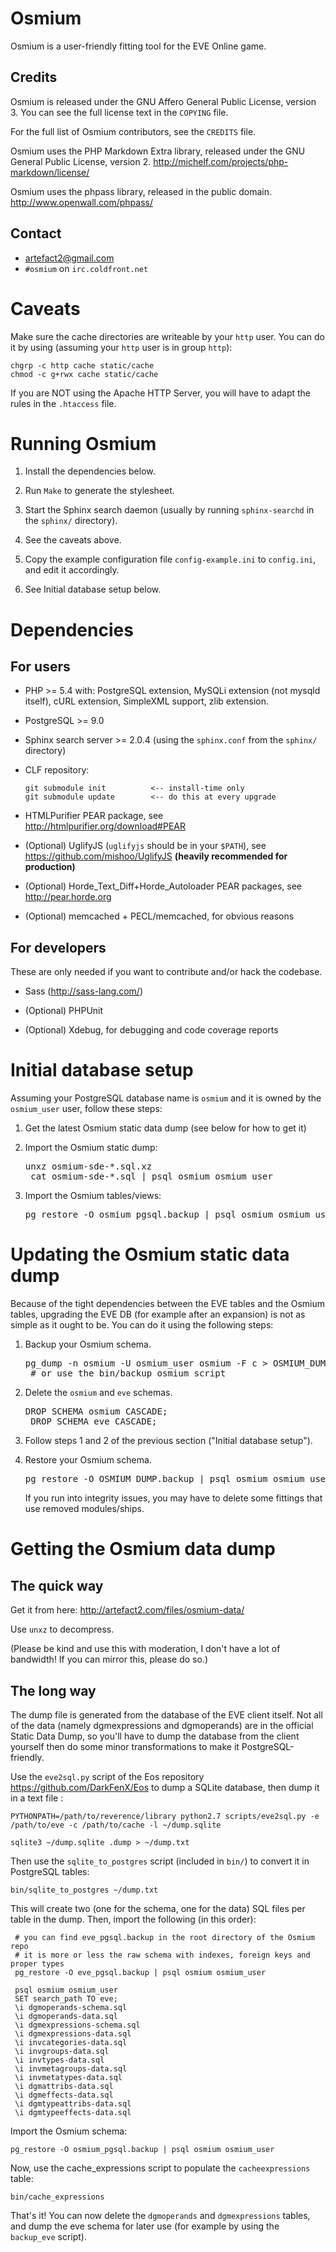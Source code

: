 Osmium
======

Osmium is a user-friendly fitting tool for the EVE Online game.

Credits
-------

Osmium is released under the GNU Affero General Public License,
version 3. You can see the full license text in the `COPYING` file.

For the full list of Osmium contributors, see the `CREDITS` file.

Osmium uses the PHP Markdown Extra library, released under the GNU
General Public License, version 2.
<http://michelf.com/projects/php-markdown/license/>

Osmium uses the phpass library, released in the public domain.
<http://www.openwall.com/phpass/>

Contact
-------

* <artefact2@gmail.com>
* `#osmium` on `irc.coldfront.net`

Caveats
=======

Make sure the cache directories are writeable by your `http` user. You
can do it by using (assuming your `http` user is in group `http`):

    chgrp -c http cache static/cache
    chmod -c g+rwx cache static/cache

If you are NOT using the Apache HTTP Server, you will have to adapt
the rules in the `.htaccess` file.

Running Osmium
==============

1. Install the dependencies below.

2. Run `Make` to generate the stylesheet.

3. Start the Sphinx search daemon (usually by running `sphinx-searchd`
   in the `sphinx/` directory).

4. See the caveats above.

5. Copy the example configuration file `config-example.ini` to
   `config.ini`, and edit it accordingly.

6. See Initial database setup below.

Dependencies
============

For users
---------

* PHP >= 5.4 with:
    PostgreSQL extension,
    MySQLi extension (not mysqld itself),
    cURL extension,
    SimpleXML support,
    zlib extension.

* PostgreSQL >= 9.0

* Sphinx search server >= 2.0.4 
  (using the `sphinx.conf` from the `sphinx/` directory)

* CLF repository:

  ~~~~
  git submodule init          <-- install-time only
  git submodule update        <-- do this at every upgrade
  ~~~~

* HTMLPurifier PEAR package, see http://htmlpurifier.org/download#PEAR

* (Optional) UglifyJS (`uglifyjs` should be in your `$PATH`), see
  https://github.com/mishoo/UglifyJS **(heavily recommended for
  production)**

* (Optional) Horde_Text_Diff+Horde_Autoloader PEAR packages, see
  http://pear.horde.org

* (Optional) memcached + PECL/memcached, for obvious reasons

For developers
--------------

These are only needed if you want to contribute and/or hack the codebase.

* Sass (http://sass-lang.com/)

* (Optional) PHPUnit

* (Optional) Xdebug, for debugging and code coverage reports

Initial database setup
======================

Assuming your PostgreSQL database name is `osmium` and it is owned by
the `osmium_user` user, follow these steps:

1. Get the latest Osmium static data dump (see below for how to get it)

2. Import the Osmium static dump:

    <pre>unxz osmium-sde-*.sql.xz
    cat osmium-sde-*.sql | psql osmium osmium_user</pre>

3. Import the Osmium tables/views:

    <pre>pg_restore -O osmium_pgsql.backup | psql osmium osmium_user</pre>

Updating the Osmium static data dump
====================================

Because of the tight dependencies between the EVE tables and the
Osmium tables, upgrading the EVE DB (for example after an expansion)
is not as simple as it ought to be. You can do it using the following
steps:

1. Backup your Osmium schema.

    <pre>pg_dump -n osmium -U osmium_user osmium -F c > OSMIUM_DUMP.backup
    # or use the bin/backup_osmium script</pre>

2. Delete the `osmium` and `eve` schemas.

    <pre>DROP SCHEMA osmium CASCADE;
    DROP SCHEMA eve CASCADE;</pre>

3. Follow steps 1 and 2 of the previous section ("Initial database
   setup").

4. Restore your Osmium schema.

    <pre>pg_restore -O OSMIUM_DUMP.backup | psql osmium osmium_user</pre>

   If you run into integrity issues, you may have to delete some
   fittings that use removed modules/ships.

Getting the Osmium data dump
============================

The quick way
-------------

Get it from here: <http://artefact2.com/files/osmium-data/>

Use `unxz` to decompress.

(Please be kind and use this with moderation, I don't have a lot of
bandwidth! If you can mirror this, please do so.)

The long way
------------

The dump file is generated from the database of the EVE client
itself. Not all of the data (namely dgmexpressions and dgmoperands)
are in the official Static Data Dump, so you'll have to dump the
database from the client yourself then do some minor transformations
to make it PostgreSQL-friendly.

Use the `eve2sql.py` script of the Eos repository
<https://github.com/DarkFenX/Eos> to dump a SQLite database, then dump
it in a text file :

    PYTHONPATH=/path/to/reverence/library python2.7 scripts/eve2sql.py -e /path/to/eve -c /path/to/cache -l ~/dump.sqlite

    sqlite3 ~/dump.sqlite .dump > ~/dump.txt

Then use the `sqlite_to_postgres` script (included in `bin/`)
to convert it in PostgreSQL tables:

    bin/sqlite_to_postgres ~/dump.txt
   
This will create two (one for the schema, one for the data) SQL files
per table in the dump. Then, import the following (in this order):

     # you can find eve_pgsql.backup in the root directory of the Osmium repo
     # it is more or less the raw schema with indexes, foreign keys and proper types
     pg_restore -O eve_pgsql.backup | psql osmium osmium_user

     psql osmium osmium_user
     SET search_path TO eve;
     \i dgmoperands-schema.sql
     \i dgmoperands-data.sql
     \i dgmexpressions-schema.sql
     \i dgmexpressions-data.sql
     \i invcategories-data.sql
     \i invgroups-data.sql
     \i invtypes-data.sql
     \i invmetagroups-data.sql
     \i invmetatypes-data.sql
     \i dgmattribs-data.sql
     \i dgmeffects-data.sql
     \i dgmtypeattribs-data.sql
     \i dgmtypeeffects-data.sql

Import the Osmium schema:

    pg_restore -O osmium_pgsql.backup | psql osmium osmium_user

Now, use the cache_expressions script to populate the `cacheexpressions`
table:

    bin/cache_expressions

That's it! You can now delete the `dgmoperands` and `dgmexpressions`
tables, and dump the eve schema for later use (for example by using
the `backup_eve` script).
